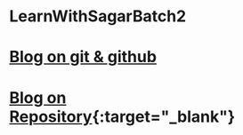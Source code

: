# LearnWithSagarBatch2

# [Blog on git & github](https://akshayfasale.hashnode.dev/git-and-github)

# [Blog on Repository](https://akshayfasale.hashnode.dev/all-about-git-repositories-commands){:target="_blank"}